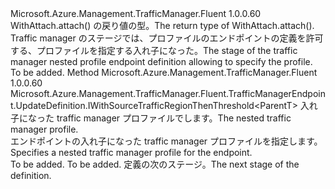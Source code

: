 <Type Name="IWithNestedProfile&lt;ParentT&gt;" FullName="Microsoft.Azure.Management.TrafficManager.Fluent.TrafficManagerEndpoint.UpdateDefinition.IWithNestedProfile&lt;ParentT&gt;">
  <TypeSignature Language="C#" Value="public interface IWithNestedProfile&lt;ParentT&gt;" />
  <TypeSignature Language="ILAsm" Value=".class public interface auto ansi abstract IWithNestedProfile`1&lt;ParentT&gt;" />
  <TypeSignature Language="DocId" Value="T:Microsoft.Azure.Management.TrafficManager.Fluent.TrafficManagerEndpoint.UpdateDefinition.IWithNestedProfile`1" />
  <TypeSignature Language="VB.NET" Value="Public Interface IWithNestedProfile(Of ParentT)" />
  <TypeSignature Language="F#" Value="type IWithNestedProfile&lt;'ParentT&gt; = interface" />
  <AssemblyInfo>
    <AssemblyName>Microsoft.Azure.Management.TrafficManager.Fluent</AssemblyName>
    <AssemblyVersion>1.0.0.60</AssemblyVersion>
  </AssemblyInfo>
  <TypeParameters>
    <TypeParameter Name="ParentT" />
  </TypeParameters>
  <Interfaces />
  <Docs>
    <typeparam name="ParentT"><span data-ttu-id="75679-101">WithAttach.attach() の戻り値の型。</span><span class="sxs-lookup"><span data-stu-id="75679-101">The return type of  WithAttach.attach().</span></span></typeparam>
    <summary>
            <span data-ttu-id="75679-102">Traffic manager のステージでは、プロファイルのエンドポイントの定義を許可する、プロファイルを指定する入れ子になった。</span><span class="sxs-lookup"><span data-stu-id="75679-102">The stage of the traffic manager nested profile endpoint definition allowing to specify the profile.</span></span>
            </summary>
    <remarks>To be added.</remarks>
  </Docs>
  <Members>
    <Member MemberName="ToProfile">
      <MemberSignature Language="C#" Value="public Microsoft.Azure.Management.TrafficManager.Fluent.TrafficManagerEndpoint.UpdateDefinition.IWithSourceTrafficRegionThenThreshold&lt;ParentT&gt; ToProfile (Microsoft.Azure.Management.TrafficManager.Fluent.ITrafficManagerProfile profile);" />
      <MemberSignature Language="ILAsm" Value=".method public hidebysig newslot virtual instance class Microsoft.Azure.Management.TrafficManager.Fluent.TrafficManagerEndpoint.UpdateDefinition.IWithSourceTrafficRegionThenThreshold`1&lt;!ParentT&gt; ToProfile(class Microsoft.Azure.Management.TrafficManager.Fluent.ITrafficManagerProfile profile) cil managed" />
      <MemberSignature Language="DocId" Value="M:Microsoft.Azure.Management.TrafficManager.Fluent.TrafficManagerEndpoint.UpdateDefinition.IWithNestedProfile`1.ToProfile(Microsoft.Azure.Management.TrafficManager.Fluent.ITrafficManagerProfile)" />
      <MemberSignature Language="VB.NET" Value="Public Function ToProfile (profile As ITrafficManagerProfile) As IWithSourceTrafficRegionThenThreshold(Of ParentT)" />
      <MemberSignature Language="F#" Value="abstract member ToProfile : Microsoft.Azure.Management.TrafficManager.Fluent.ITrafficManagerProfile -&gt; Microsoft.Azure.Management.TrafficManager.Fluent.TrafficManagerEndpoint.UpdateDefinition.IWithSourceTrafficRegionThenThreshold&lt;'ParentT&gt;" Usage="iWithNestedProfile.ToProfile profile" />
      <MemberType>Method</MemberType>
      <AssemblyInfo>
        <AssemblyName>Microsoft.Azure.Management.TrafficManager.Fluent</AssemblyName>
        <AssemblyVersion>1.0.0.60</AssemblyVersion>
      </AssemblyInfo>
      <ReturnValue>
        <ReturnType>Microsoft.Azure.Management.TrafficManager.Fluent.TrafficManagerEndpoint.UpdateDefinition.IWithSourceTrafficRegionThenThreshold&lt;ParentT&gt;</ReturnType>
      </ReturnValue>
      <Parameters>
        <Parameter Name="profile" Type="Microsoft.Azure.Management.TrafficManager.Fluent.ITrafficManagerProfile" />
      </Parameters>
      <Docs>
        <param name="profile"><span data-ttu-id="75679-103">入れ子になった traffic manager プロファイルでします。</span><span class="sxs-lookup"><span data-stu-id="75679-103">The nested traffic manager profile.</span></span></param>
        <summary>
            <span data-ttu-id="75679-104">エンドポイントの入れ子になった traffic manager プロファイルを指定します。</span><span class="sxs-lookup"><span data-stu-id="75679-104">Specifies a nested traffic manager profile for the endpoint.</span></span>
            </summary>
        <returns>To be added.</returns>
        <remarks>To be added.</remarks>
        <return><span data-ttu-id="75679-105">定義の次のステージ。</span><span class="sxs-lookup"><span data-stu-id="75679-105">The next stage of the definition.</span></span></return>
      </Docs>
    </Member>
  </Members>
</Type>